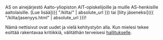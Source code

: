 AS on ainejärjestö Aalto-yliopiston AIT-opiskelijoille ja muille AS-henkisille aaltolaisille. [Lue lisää]({{ "/kilta/" | absolute_url }}) tai [liity jäseneksi]({{ "/kilta/jasenyys.html" | absolute_url }})!

Nämä nettisivut ovat uudet ja vielä kehitystyön alla. Kun mielesi tekee esittää rakentavaa kritiikkiä, välitäthän terveisesi [hallitukselle](kilta/hallitus.html).
